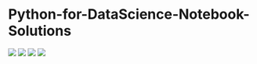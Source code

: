 # Python-for-DataScience-Notebook-Solutions
<img src="https://img.icons8.com/emoji/96/000000/notebook-emoji.png"/>   <img src="https://img.icons8.com/offices/80/000000/planet.png"/>  <img src="https://img.icons8.com/color/96/000000/python.png"/> 
<img src="https://img.icons8.com/cute-clipart/64/000000/faq.png"/>
